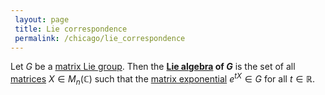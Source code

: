 ```yaml
---
 layout: page
 title: Lie correspondence
 permalink: /chicago/lie_correspondence
---
```

Let $G$ be a [matrix Lie group](https://defsmath.github.io/DefsMath/matrix_Lie_group). Then the **[Lie algebra](https://defsmath.github.io/DefsMath/Lie_algebra) of $G$** is the set of all [matrices](https://defsmath.github.io/DefsMath/matrix) $X \in M_n(\mathbb C)$ such that the [matrix exponential](https://defsmath.github.io/DefsMath/exponential_of_linear_transformation) $e^{tX} \in G$ for all $t \in \mathbb R$.

